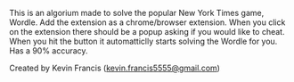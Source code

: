 This is an algorium made to solve the popular New York Times game, Wordle. 
Add the extension as a chrome/browser extension. 
When you click on the extension there should be a popup asking if you would like to cheat. 
When you hit the button it automatticlly starts solving the Wordle for you. 
Has a 90% accuracy. 

Created by Kevin Francis (kevin.francis5555@gmail.com)
